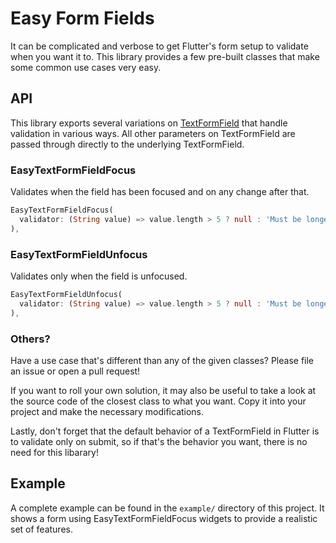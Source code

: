 # Easy Form Fields
It can be complicated and verbose to get Flutter's form setup to validate when you want it to. This library provides a few pre-built classes that make some common use cases very easy.

## API
This library exports several variations on [TextFormField](https://master-api.flutter.dev/flutter/material/TextFormField-class.html) that handle validation in various ways. All other parameters on TextFormField are passed through directly to the underlying TextFormField.

### EasyTextFormFieldFocus
Validates when the field has been focused and on any change after that.

```dart
EasyTextFormFieldFocus(
  validator: (String value) => value.length > 5 ? null : 'Must be longer than 5',
),
```

### EasyTextFormFieldUnfocus
Validates only when the field is unfocused.

```dart
EasyTextFormFieldUnfocus(
  validator: (String value) => value.length > 5 ? null : 'Must be longer than 5',
),
```

### Others?
Have a use case that's different than any of the given classes?  Please file an issue or open a pull request!

If you want to roll your own solution, it may also be useful to take a look at the source code of the closest class to what you want. Copy it into your project and make the necessary modifications.

Lastly, don't forget that the default behavior of a TextFormField in Flutter is to validate only on submit, so if that's the behavior you want, there is no need for this libarary!

## Example
A complete example can be found in the `example/` directory of this project. It shows a form using EasyTextFormFieldFocus widgets to provide a realistic set of features.
